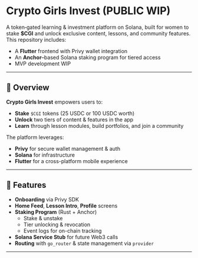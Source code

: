 # Crypto Girls Invest (PUBLIC WIP)

A token‐gated learning & investment platform on Solana, built for women to stake **$CGI** and unlock exclusive content, lessons, and community features. This repository includes:

- A **Flutter** frontend with Privy wallet integration  
- An **Anchor**–based Solana staking program for tiered access  
- MVP development WIP 

---

## 📖 Overview

**Crypto Girls Invest** empowers users to:
- **Stake** `$CGI` tokens (25 USDC or 100 USDC worth)  
- **Unlock** two tiers of content & features in the app  
- **Learn** through lesson modules, build portfolios, and join a community  

The platform leverages:
- **Privy** for secure wallet management & auth  
- **Solana** for infrastructure
- **Flutter** for a cross-platform mobile experience  

---

## 🚀 Features

- **Onboarding** via Privy SDK  
- **Home Feed**, **Lesson Intro**, **Profile** screens  
- **Staking Program** (Rust + Anchor)  
  - Stake & unstake  
  - Tier unlocking & revocation  
  - Event logs for on-chain tracking  
- **Solana Service Stub** for future Web3 calls  
- **Routing** with `go_router` & state management via `provider`

---


